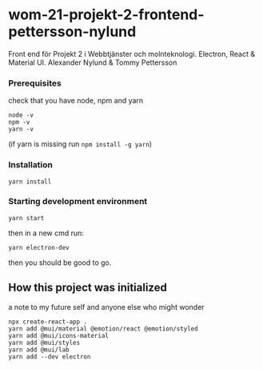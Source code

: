 # wom-21-projekt-2-frontend-pettersson-nylund
Front end för Projekt 2 i Webbtjänster och molnteknologi. Electron, React &amp; Material UI.  Alexander Nylund &amp; Tommy Pettersson


### Prerequisites
check that you have node, npm and yarn 
```
node -v
npm -v
yarn -v
```
(if yarn is missing run `npm install -g yarn`)

### Installation
```
yarn install
```

### Starting development environment 
```
yarn start
```
then in a new cmd run:

```
yarn electron-dev 
```
then you should be good to go. 







## How this project was initialized
a note to my future self and anyone else who might wonder

```
npx create-react-app .
yarn add @mui/material @emotion/react @emotion/styled
yarn add @mui/icons-material
yarn add @mui/styles
yarn add @mui/lab
yarn add --dev electron
```

